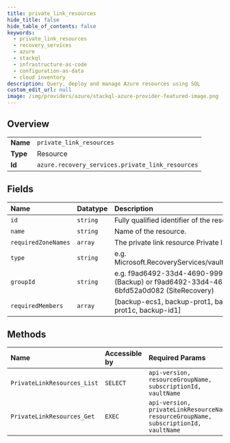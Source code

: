 ```yaml
---
title: private_link_resources
hide_title: false
hide_table_of_contents: false
keywords:
  - private_link_resources
  - recovery_services
  - azure    
  - stackql
  - infrastructure-as-code
  - configuration-as-data
  - cloud inventory
description: Query, deploy and manage Azure resources using SQL
custom_edit_url: null
image: /img/providers/azure/stackql-azure-provider-featured-image.png
---
```

  
    

## Overview
<table><tbody>
<tr><td><b>Name</b></td><td><code>private_link_resources</code></td></tr>
<tr><td><b>Type</b></td><td>Resource</td></tr>
<tr><td><b>Id</b></td><td><code>azure.recovery_services.private_link_resources</code></td></tr>
</tbody></table>

## Fields
| Name | Datatype | Description |
|:-----|:---------|:------------|
| `id` | `string` | Fully qualified identifier of the resource. |
| `name` | `string` | Name of the resource. |
| `requiredZoneNames` | `array` | The private link resource Private link DNS zone name. |
| `type` | `string` | e.g. Microsoft.RecoveryServices/vaults/privateLinkResources |
| `groupId` | `string` | e.g. f9ad6492-33d4-4690-9999-6bfd52a0d081 (Backup) or f9ad6492-33d4-4690-9999-6bfd52a0d082 (SiteRecovery) |
| `requiredMembers` | `array` | [backup-ecs1, backup-prot1, backup-prot1b, backup-prot1c, backup-id1] |
## Methods
| Name | Accessible by | Required Params |
|:-----|:--------------|:----------------|
| `PrivateLinkResources_List` | `SELECT` | `api-version, resourceGroupName, subscriptionId, vaultName` |
| `PrivateLinkResources_Get` | `EXEC` | `api-version, privateLinkResourceName, resourceGroupName, subscriptionId, vaultName` |
